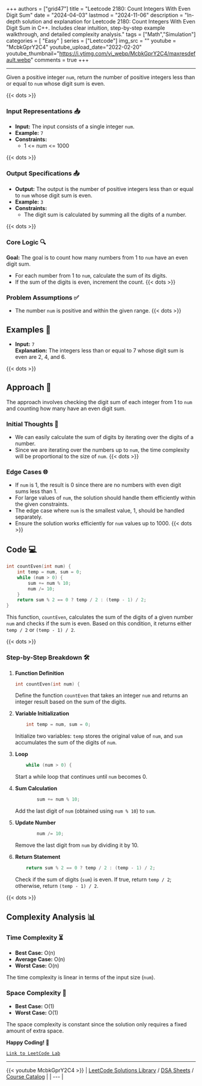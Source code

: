 
+++
authors = ["grid47"]
title = "Leetcode 2180: Count Integers With Even Digit Sum"
date = "2024-04-03"
lastmod = "2024-11-06"
description = "In-depth solution and explanation for Leetcode 2180: Count Integers With Even Digit Sum in C++. Includes clear intuition, step-by-step example walkthrough, and detailed complexity analysis."
tags = ["Math","Simulation"]
categories = [
    "Easy"
]
series = ["Leetcode"]
img_src = ""
youtube = "McbkGprY2C4"
youtube_upload_date="2022-02-20"
youtube_thumbnail="https://i.ytimg.com/vi_webp/McbkGprY2C4/maxresdefault.webp"
comments = true
+++



---
Given a positive integer `num`, return the number of positive integers less than or equal to `num` whose digit sum is even.
<!--more-->
{{< dots >}}
### Input Representations 📥
- **Input:** The input consists of a single integer `num`.
- **Example:** `7`
- **Constraints:**
	- 1 <= num <= 1000

{{< dots >}}
### Output Specifications 📤
- **Output:** The output is the number of positive integers less than or equal to `num` whose digit sum is even.
- **Example:** `3`
- **Constraints:**
	- The digit sum is calculated by summing all the digits of a number.

{{< dots >}}
### Core Logic 🔍
**Goal:** The goal is to count how many numbers from 1 to `num` have an even digit sum.

- For each number from 1 to `num`, calculate the sum of its digits.
- If the sum of the digits is even, increment the count.
{{< dots >}}
### Problem Assumptions ✅
- The number `num` is positive and within the given range.
{{< dots >}}
## Examples 🧩
- **Input:** `7`  \
  **Explanation:** The integers less than or equal to 7 whose digit sum is even are 2, 4, and 6.

{{< dots >}}
## Approach 🚀
The approach involves checking the digit sum of each integer from 1 to `num` and counting how many have an even digit sum.

### Initial Thoughts 💭
- We can easily calculate the sum of digits by iterating over the digits of a number.
- Since we are iterating over the numbers up to `num`, the time complexity will be proportional to the size of `num`.
{{< dots >}}
### Edge Cases 🌐
- If `num` is 1, the result is 0 since there are no numbers with even digit sums less than 1.
- For large values of `num`, the solution should handle them efficiently within the given constraints.
- The edge case where `num` is the smallest value, 1, should be handled separately.
- Ensure the solution works efficiently for `num` values up to 1000.
{{< dots >}}
## Code 💻
```cpp
int countEven(int num) {
    int temp = num, sum = 0;
    while (num > 0) {
        sum += num % 10;
        num /= 10;
    }
    return sum % 2 == 0 ? temp / 2 : (temp - 1) / 2;
}
```

This function, `countEven`, calculates the sum of the digits of a given number `num` and checks if the sum is even. Based on this condition, it returns either `temp / 2` or `(temp - 1) / 2`.

{{< dots >}}
### Step-by-Step Breakdown 🛠️
1. **Function Definition**
	```cpp
	int countEven(int num) {
	```
	Define the function `countEven` that takes an integer `num` and returns an integer result based on the sum of the digits.

2. **Variable Initialization**
	```cpp
	    int temp = num, sum = 0;
	```
	Initialize two variables: `temp` stores the original value of `num`, and `sum` accumulates the sum of the digits of `num`.

3. **Loop**
	```cpp
	    while (num > 0) {
	```
	Start a while loop that continues until `num` becomes 0.

4. **Sum Calculation**
	```cpp
	        sum += num % 10;
	```
	Add the last digit of `num` (obtained using `num % 10`) to `sum`.

5. **Update Number**
	```cpp
	        num /= 10;
	```
	Remove the last digit from `num` by dividing it by 10.

6. **Return Statement**
	```cpp
	    return sum % 2 == 0 ? temp / 2 : (temp - 1) / 2;
	```
	Check if the sum of digits (`sum`) is even. If true, return `temp / 2`; otherwise, return `(temp - 1) / 2`.

{{< dots >}}
## Complexity Analysis 📊
### Time Complexity ⏳
- **Best Case:** O(n)
- **Average Case:** O(n)
- **Worst Case:** O(n)

The time complexity is linear in terms of the input size (`num`).

### Space Complexity 💾
- **Best Case:** O(1)
- **Worst Case:** O(1)

The space complexity is constant since the solution only requires a fixed amount of extra space.

**Happy Coding! 🎉**


[`Link to LeetCode Lab`](https://leetcode.com/problems/count-integers-with-even-digit-sum/description/)

---
{{< youtube McbkGprY2C4 >}}
| [LeetCode Solutions Library](https://grid47.xyz/leetcode/) / [DSA Sheets](https://grid47.xyz/sheets/) / [Course Catalog](https://grid47.xyz/courses/) |
| --- |
